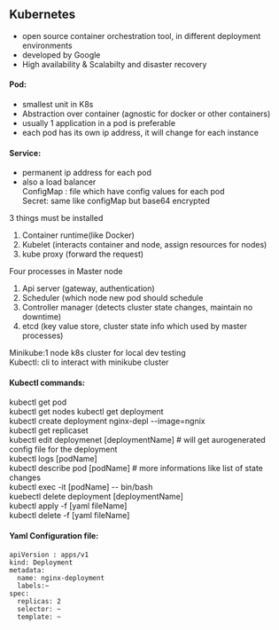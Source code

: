 ## Kubernetes

- open source container orchestration tool, in different deployment environments   
- developed by Google    
- High availability & Scalabilty and disaster recovery  


#### Pod:  

- smallest unit in K8s  
- Abstraction over container (agnostic for docker or other containers)  
- usually 1 application in a pod is preferable  
- each pod has its own ip address, it will change for each instance  

#### Service:  
- permanent ip address for each pod  
- also a load balancer  
ConfigMap : file which have config values for each pod  
Secret: same like configMap but base64 encrypted  

3 things must be installed
1. Container runtime(like Docker)  
2. Kubelet (interacts container and node, assign resources for nodes)    
3. kube proxy (forward the request) 

Four processes in Master node  
1. Api server (gateway, authentication)  
2. Scheduler (which node new pod should schedule
3. Controller manager (detects cluster state changes, maintain no downtime)  
4. etcd (key value store, cluster state info which used by master processes)  

Minikube:1 node k8s cluster for local dev testing    
Kubectl: cli to interact with minikube cluster  

#### Kubectl commands:  
kubectl get pod  
kubectl get nodes
kubectl get deployment  
kubectl create deployment nginx-depl --image=ngnix  
kubectl get replicaset  
kubectl edit deploymenet [deploymentName]     # will get aurogenerated config file for the deployment  
kubectl logs [podName]   
kubectl describe pod [podName]  # more informations like list of state changes  
kubectl exec -it [podName] -- bin/bash  
kuebectl delete deployment [deploymentName]  
kubectl apply -f [yaml fileName]  
kubectl delete -f [yaml fileName]  


#### Yaml Configuration file:  
```
apiVersion : apps/v1
kind: Deployment  
metadata:
  name: nginx-deployment  
  labels:~
spec:
  replicas: 2
  selector: ~
  template: ~  
```  
